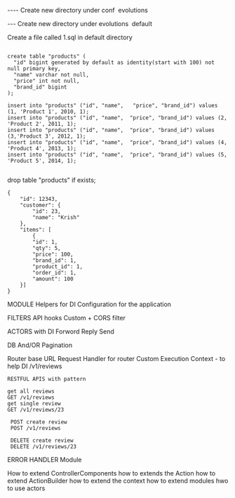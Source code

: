 ---- Create new directory under conf  
    evolutions 
    
--- Create new directory under evolutions 
      default 
      
Create a file called 1.sql in default directory


```

create table "products" (
  "id" bigint generated by default as identity(start with 100) not null primary key,
  "name" varchar not null,
  "price" int not null,
  "brand_id" bigint
);

insert into "products" ("id", "name",   "price", "brand_id") values (1, 'Product 1', 2010, 1);
insert into "products" ("id", "name",  "price", "brand_id") values (2, 'Product 2', 2011, 1);
insert into "products" ("id", "name",  "price", "brand_id") values (3,'Product 3', 2012, 1);
insert into "products" ("id", "name",  "price", "brand_id") values (4, 'Product 4', 2013, 1);
insert into "products" ("id", "name",  "price", "brand_id") values (5, 'Product 5', 2014, 1);


```


drop table "products" if exists;


```
{
    "id": 12343,
    "customer": {
        "id": 23,
        "name": "Krish"
    },
    "items": [
        {
        "id": 1,
        "qty": 5,
        "price": 100,
        "brand_id": 1,
        "product_id": 1,
        "order_id": 1,
        "amount": 100
    }]
}

```


MODULE
    Helpers for DI
    Configuration for the application
    
FILTERS
    API hooks
    Custom
    +
    CORS filter
    
ACTORS
    with DI
    Forword
    Reply
    Send
    
DB
    And/OR
    Pagination
    
Router
    base URL
    Request Handler for router
    Custom Execution Context - to help DI
    /v1/reviews    
    
    RESTFUL APIS with pattern
    
    get all reviews
    GET /v1/reviews
    get single review
    GET /v1/reviews/23
        
     POST create review
     POST /v1/reviews
     
     DELETE create review
     DELETE /v1/reviews/23
     
ERROR HANDLER
Module


How to extend ControllerComponents
how to extends the Action
how to extend ActionBuilder
how to extend the context
how to extend modules
hwo to use actors